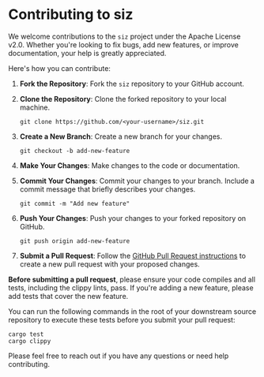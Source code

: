 # Contributing to siz

We welcome contributions to the `siz` project under the Apache License v2.0. Whether you're looking to fix bugs, add new features, or improve documentation, your help is greatly appreciated.

Here's how you can contribute:

1. **Fork the Repository**: Fork the `siz` repository to your GitHub account.

2. **Clone the Repository**: Clone the forked repository to your local machine.

    ```text
    git clone https://github.com/<your-username>/siz.git
    ```

3. **Create a New Branch**: Create a new branch for your changes.

    ```text
    git checkout -b add-new-feature
    ```

4. **Make Your Changes**: Make changes to the code or documentation.

5. **Commit Your Changes**: Commit your changes to your branch. Include a commit message that briefly describes your changes.

    ```text
    git commit -m "Add new feature"
    ```

6. **Push Your Changes**: Push your changes to your forked repository on GitHub.

    ```text
    git push origin add-new-feature
    ```

7. **Submit a Pull Request**: Follow the [GitHub Pull Request instructions](https://docs.github.com/en/pull-requests/collaborating-with-pull-requests/proposing-changes-to-your-work-with-pull-requests/creating-a-pull-request) to create a new pull request with your proposed changes.

**Before submitting a pull request**, please ensure your code compiles and all tests, including the clippy lints, pass. If you're adding a new feature, please add tests that cover the new feature.

You can run the following commands in the root of your downstream source repository to execute these tests before you submit your pull request:

```text
cargo test
cargo clippy
```

Please feel free to reach out if you have any questions or need help contributing.
